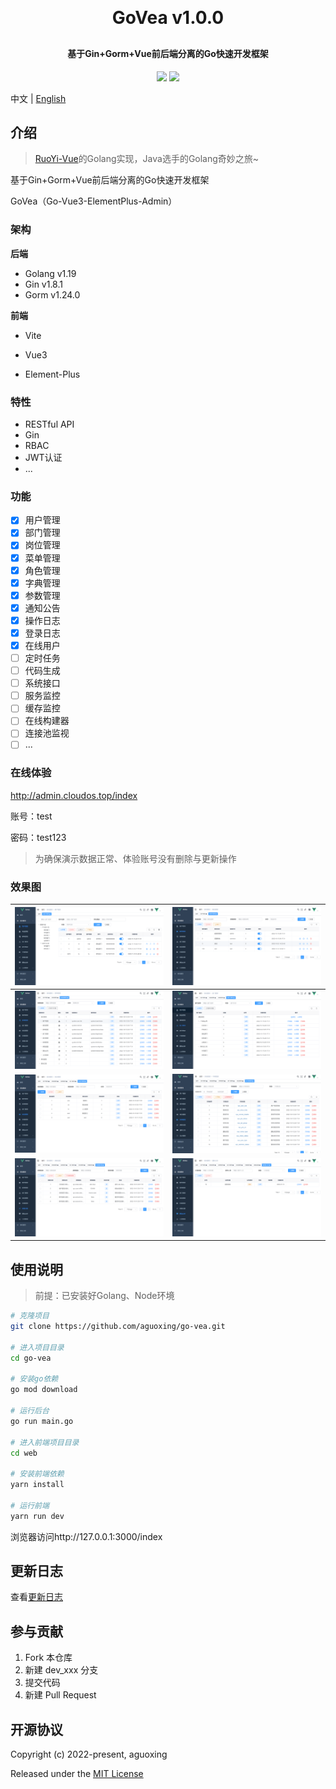 <h1 align="center" style="margin: 30px 0 30px; font-weight: bold;">GoVea v1.0.0</h1>
<h4 align="center">基于Gin+Gorm+Vue前后端分离的Go快速开发框架</h4>
<p align="center">
	<a href="https://github.com/aguoxing/go-vea"><img src="https://img.shields.io/badge/GoVea-1.0.0-brightgreen"></a>
	<a href="https://github.com/aguoxing/go-vea/blob/main/LICENSE"><img src="https://img.shields.io/github/license/mashape/apistatus.svg"></a>
</p>

中文 | [English](./README_en.md)

## 介绍

> [RuoYi-Vue](https://gitee.com/y_project/RuoYi-Vue)的Golang实现，Java选手的Golang奇妙之旅~

基于Gin+Gorm+Vue前后端分离的Go快速开发框架

GoVea（Go-Vue3-ElementPlus-Admin）

### 架构

**后端**

- Golang v1.19
- Gin v1.8.1
- Gorm v1.24.0

**前端**

- Vite

- Vue3

- Element-Plus

### 特性

- RESTful API
- Gin
- RBAC
- JWT认证
- ...

### 功能

- [x] 用户管理
- [x] 部门管理
- [x] 岗位管理
- [x] 菜单管理
- [x] 角色管理
- [x] 字典管理
- [x] 参数管理
- [x] 通知公告
- [x] 操作日志
- [x] 登录日志
- [x] 在线用户
- [ ] 定时任务
- [ ] 代码生成
- [ ] 系统接口
- [ ] 服务监控
- [ ] 缓存监控
- [ ] 在线构建器
- [ ] 连接池监视
- [ ] ...

### 在线体验

http://admin.cloudos.top/index

账号：test

密码：test123

> 为确保演示数据正常、体验账号没有删除与更新操作

### 效果图

| ![](doc/img/user.png)   | ![](doc/img/role.png)   |
| ----------------------- | ----------------------- |
| ![](doc/img/menu.png)   | ![](doc/img/dept.png)   |
| ![](doc/img/post.png)   | ![](doc/img/dict.png)   |
| ![](doc/img/config.png) | ![](doc/img/notice.png) |

## 使用说明

> 前提：已安装好Golang、Node环境

```sh
# 克隆项目
git clone https://github.com/aguoxing/go-vea.git

# 进入项目目录
cd go-vea

# 安装go依赖
go mod download

# 运行后台
go run main.go

# 进入前端项目目录
cd web

# 安装前端依赖
yarn install

# 运行前端
yarn run dev
```

浏览器访问http://127.0.0.1:3000/index

## 更新日志

查看[更新日志](./CHANGELOG.md)

## 参与贡献

1. Fork 本仓库
2. 新建 dev_xxx 分支
3. 提交代码
4. 新建 Pull Request

## 开源协议

Copyright (c) 2022-present, aguoxing

Released under the [MIT License](https://github.com/aguoxing/go-vea/blob/main/LICENSE)
